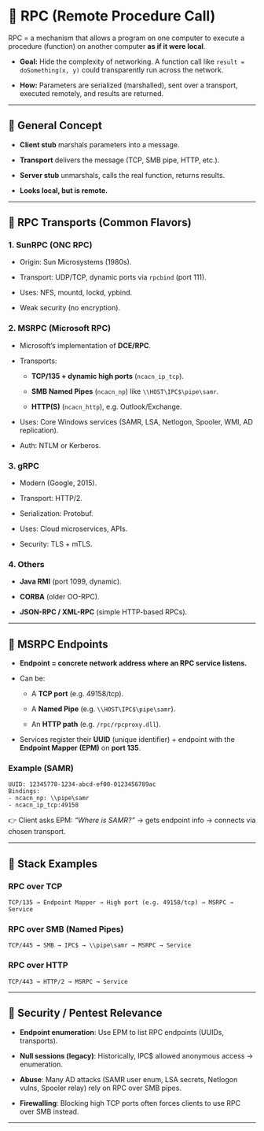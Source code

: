 # 🔹 RPC (Remote Procedure Call)

RPC = a mechanism that allows a program on one computer to execute a procedure (function) on another computer **as if it were local**.

- **Goal:** Hide the complexity of networking. A function call like `result = doSomething(x, y)` could transparently run across the network.
    
- **How:** Parameters are serialized (marshalled), sent over a transport, executed remotely, and results are returned.
    

---

## 🔹 General Concept

- **Client stub** marshals parameters into a message.
    
- **Transport** delivers the message (TCP, SMB pipe, HTTP, etc.).
    
- **Server stub** unmarshals, calls the real function, returns results.
    
- **Looks local, but is remote.**
    

---

## 🔹 RPC Transports (Common Flavors)

### 1. **SunRPC (ONC RPC)**

- Origin: Sun Microsystems (1980s).
    
- Transport: UDP/TCP, dynamic ports via `rpcbind` (port 111).
    
- Uses: NFS, mountd, lockd, ypbind.
    
- Weak security (no encryption).
    

### 2. **MSRPC (Microsoft RPC)**

- Microsoft’s implementation of **DCE/RPC**.
    
- Transports:
    
    - **TCP/135 + dynamic high ports** (`ncacn_ip_tcp`).
        
    - **SMB Named Pipes** (`ncacn_np`) like `\\HOST\IPC$\pipe\samr`.
        
    - **HTTP(S)** (`ncacn_http`), e.g. Outlook/Exchange.
        
- Uses: Core Windows services (SAMR, LSA, Netlogon, Spooler, WMI, AD replication).
    
- Auth: NTLM or Kerberos.
    

### 3. **gRPC**

- Modern (Google, 2015).
    
- Transport: HTTP/2.
    
- Serialization: Protobuf.
    
- Uses: Cloud microservices, APIs.
    
- Security: TLS + mTLS.
    

### 4. **Others**

- **Java RMI** (port 1099, dynamic).
    
- **CORBA** (older OO-RPC).
    
- **JSON-RPC / XML-RPC** (simple HTTP-based RPCs).
    

---

## 🔹 MSRPC Endpoints

- **Endpoint = concrete network address where an RPC service listens.**
    
- Can be:
    
    - A **TCP port** (e.g. 49158/tcp).
        
    - A **Named Pipe** (e.g. `\\HOST\IPC$\pipe\samr`).
        
    - An **HTTP path** (e.g. `/rpc/rpcproxy.dll`).
        
- Services register their **UUID** (unique identifier) + endpoint with the **Endpoint Mapper (EPM)** on **port 135**.
    

### Example (SAMR)

```
UUID: 12345778-1234-abcd-ef00-0123456789ac
Bindings:
- ncacn_np: \\pipe\samr
- ncacn_ip_tcp:49158
```

👉 Client asks EPM: _“Where is SAMR?”_ → gets endpoint info → connects via chosen transport.

---

## 🔹 Stack Examples

### RPC over TCP

```
TCP/135 → Endpoint Mapper → High port (e.g. 49158/tcp) → MSRPC → Service
```

### RPC over SMB (Named Pipes)

```
TCP/445 → SMB → IPC$ → \\pipe\samr → MSRPC → Service
```

### RPC over HTTP

```
TCP/443 → HTTP/2 → MSRPC → Service
```

---
## 🔹 Security / Pentest Relevance

- **Endpoint enumeration**: Use EPM to list RPC endpoints (UUIDs, transports).
    
- **Null sessions (legacy)**: Historically, IPC$ allowed anonymous access → enumeration.
    
- **Abuse**: Many AD attacks (SAMR user enum, LSA secrets, Netlogon vulns, Spooler relay) rely on RPC over SMB pipes.
    
- **Firewalling**: Blocking high TCP ports often forces clients to use RPC over SMB instead.
    

---